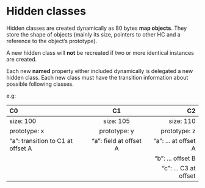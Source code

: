 # Hidden classes

Hidden classes are created dynamically as 80 bytes **map objects**. They store the shape of objects (mainly its size, pointers to other HC and a reference to the object’s prototype).

A new hidden class will **not** be recreated if two or more identical instances are created.

Each new **named** property either included dynamically is delegated a new hidden class. Each new class must have the transition information about possible following classes.

e.g:


| **C0**                           |**C1**                |**C2**               |
| :---                             |:--:                  | ---:                |
| size: 100                        |size: 105             |size: 110            |
| prototype: x                     |prototype: y          |prototype: z         |
| “a”: transition to C1 at offset A|“a”: field at offset A|“a”: ... at offset A |
|                                  |                      |“b”: ... offset B    |
|                                  |                      |“c”: ... C3 at offset|
